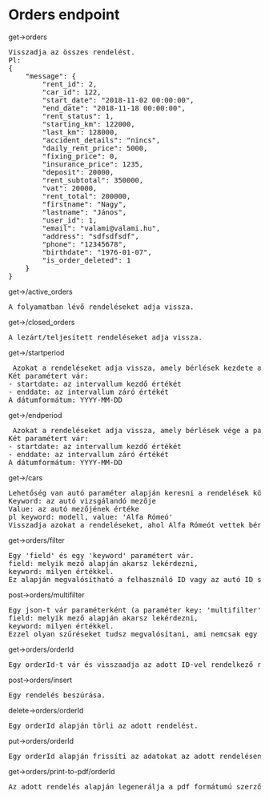 <h1>Orders endpoint</h1>

<p>get->orders</p>

<pre>
Visszadja az összes rendelést.
Pl:
{
    "message": {
        "rent_id": 2,
        "car_id": 122,
        "start_date": "2018-11-02 00:00:00",
        "end_date": "2018-11-18 00:00:00",
        "rent_status": 1,
        "starting_km": 122000,
        "last_km": 128000,
        "accident_details": "nincs",
        "daily_rent_price": 5000,
        "fixing_price": 0,
        "insurance_price": 1235,
        "deposit": 20000,
        "rent_subtotal": 350000,
        "vat": 20000,
        "rent_total": 200000,
        "firstname": "Nagy",
        "lastname": "János",
        "user_id": 1,
        "email": "valami@valami.hu",
        "address": "sdfsdfsdf",
        "phone": "12345678",
        "birthdate": "1976-01-07",
        "is_order_deleted": 1
    }
}</pre>

<p>get->/active_orders</p>
<pre>A folyamatban lévő rendeléseket adja vissza.</pre>

<p>get->/closed_orders</p>
<pre>A lezárt/teljesített rendeléseket adja vissza.</pre>

<p>get->/startperiod</p>
<pre> Azokat a rendeléseket adja vissza, amely bérlések kezdete a paraméterek közötti intervallumban van.
Két paramétert vár:
- startdate: az intervallum kezdő értékét
- enddate: az intervallum záró értékét
A dátumformátum: YYYY-MM-DD
</pre>

<p>get->/endperiod</p>
<pre> Azokat a rendeléseket adja vissza, amely bérlések vége a paraméterek közötti intervallumban van.
Két paramétert vár:
- startdate: az intervallum kezdő értékét
- enddate: az intervallum záró értékét
A dátumformátum: YYYY-MM-DD
</pre>

<p>get->/cars</p>
<pre>Lehetőség van autó paraméter alapján keresni a rendelések között. A filter metódushoz hasonlóan működik, két paramétert vár:
Keyword: az autó vizsgálandó mezője
Value: az autó mezőjének értéke
pl keyword: modell, value: 'Alfa Rómeó'
Visszadja azokat a rendeléseket, ahol Alfa Rómeót vettek bérbe.
</pre>

<p>get->orders/filter</p>
<pre>Egy 'field' és egy 'keyword' paramétert vár.
field: melyik mező alapján akarsz lekérdezni,
keyword: milyen értékkel.
Ez alapján megvalósítható a felhasználó ID vagy az autó ID szerinti keresés is.</pre>

<p>post->orders/multifilter</p>
<pre>Egy json-t vár paraméterként (a paraméter key: 'multifilter', form-dataként), amely 'field' és egy 'keyword' tulajdonságokat tartalmaz.
field: melyik mező alapján akarsz lekérdezni,
keyword: milyen értékkel.
Ezzel olyan szűréseket tudsz megvalósítani, ami nemcsak egy szempont szerint keres, hanem több feltétellel tovább szűkíted a találati listát.</pre>

<p>get->orders/orderId</p>
<pre>Egy orderId-t vár és visszaadja az adott ID-vel rendelkező rendelést.</pre>

<p>post->orders/insert</p>
<pre>Egy rendelés beszúrása.</pre>

<p>delete->orders/orderId</p>
<pre>Egy orderId alapján törli az adott rendelést.</pre>

<p>put->orders/orderId</p>
<pre>Egy orderId alapján frissíti az adatokat az adott rendelésen.</pre>

<p>get->orders/print-to-pdf/orderId</p>
<pre>Az adott rendelés alapján legenerálja a pdf formátumú szerződést és visszaadja a linkjét. Minden alkalommal újragenerálja, akkor is ha létezik már ilyen néven szerződés, így ha időközben módosították a szerződés adatait, akkor már az új adatok lesznek a pdfben. A pdf nevének formátuma: berleti_szerzodes_ON000 + rendelés száma.pdf</pre>



